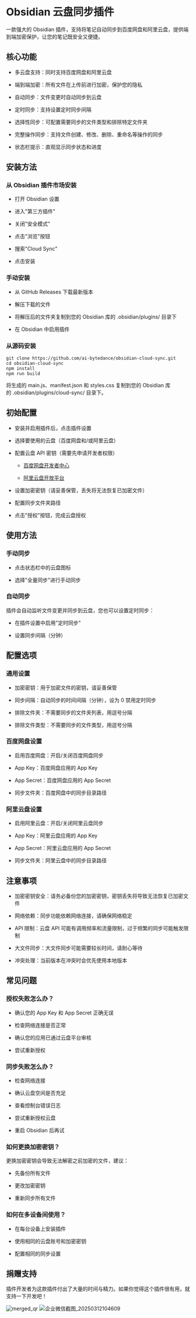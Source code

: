 
# Obsidian 云盘同步插件

一款强大的 Obsidian 插件，支持将笔记自动同步到百度网盘和阿里云盘，提供端到端加密保护，让您的笔记既安全又便捷。

## 核心功能

- 多云盘支持：同时支持百度网盘和阿里云盘

- 端到端加密：所有文件在上传前进行加密，保护您的隐私

- 自动同步：文件变更时自动同步到云盘

- 定时同步：支持设置定时同步间隔

- 选择性同步：可配置需要同步的文件类型和排除特定文件夹

- 完整操作同步：支持文件创建、修改、删除、重命名等操作的同步

- 状态栏提示：直观显示同步状态和进度

## 安装方法

### 从 Obsidian 插件市场安装

- 打开 Obsidian 设置

- 进入"第三方插件"

- 关闭"安全模式"

- 点击"浏览"按钮

- 搜索"Cloud Sync"

- 点击安装

### 手动安装

- 从 GitHub Releases 下载最新版本

- 解压下载的文件

- 将解压后的文件夹复制到您的 Obsidian 库的 .obsidian/plugins/ 目录下

- 在 Obsidian 中启用插件

### 从源码安装

```
git clone https://github.com/ai-bytedance/obsidian-cloud-sync.git
cd obsidian-cloud-sync
npm install
npm run build
```


将生成的 main.js、manifest.json 和 styles.css 复制到您的 Obsidian 库的 .obsidian/plugins/cloud-sync/ 目录下。

## 初始配置

- 安装并启用插件后，点击插件设置

- 选择要使用的云盘（百度网盘和/或阿里云盘）

- 配置云盘 API 密钥（需要先申请开发者权限）

	- [百度网盘开发者中心](https://pan.baidu.com/union/home)

	- [阿里云盘开放平台](https://www.aliyun.com/product/storage/disk)

- 设置加密密钥（请妥善保管，丢失将无法恢复已加密文件）

- 配置同步文件夹路径

- 点击"授权"按钮，完成云盘授权

## 使用方法

### 手动同步

- 点击状态栏中的云盘图标

- 选择"全量同步"进行手动同步

### 自动同步

插件会自动监听文件变更并同步到云盘，您也可以设置定时同步：

- 在插件设置中启用"定时同步"

- 设置同步间隔（分钟）

## 配置选项

### 通用设置

- 加密密钥：用于加密文件的密钥，请妥善保管

- 同步间隔：自动同步的时间间隔（分钟），设为 0 禁用定时同步

- 排除文件夹：不需要同步的文件夹列表，用逗号分隔

- 排除文件类型：不需要同步的文件类型，用逗号分隔

### 百度网盘设置

- 启用百度网盘：开启/关闭百度网盘同步

- App Key：百度网盘应用的 App Key

- App Secret：百度网盘应用的 App Secret

- 同步文件夹：百度网盘中的同步目录路径

### 阿里云盘设置

- 启用阿里云盘：开启/关闭阿里云盘同步

- App Key：阿里云盘应用的 App Key

- App Secret：阿里云盘应用的 App Secret

- 同步文件夹：阿里云盘中的同步目录路径

## 注意事项

- 加密密钥安全：请务必备份您的加密密钥，密钥丢失将导致无法恢复已加密文件

- 网络依赖：同步功能依赖网络连接，请确保网络稳定

- API 限制：云盘 API 可能有调用频率和流量限制，过于频繁的同步可能触发限制

- 大文件同步：大文件同步可能需要较长时间，请耐心等待

- 冲突处理：当前版本在冲突时会优先使用本地版本

## 常见问题

### 授权失败怎么办？

- 确认您的 App Key 和 App Secret 正确无误

- 检查网络连接是否正常

- 确认您的应用已通过云盘平台审核

- 尝试重新授权

### 同步失败怎么办？

- 检查网络连接

- 确认云盘空间是否充足

- 查看控制台错误日志

- 尝试重新授权云盘

- 重启 Obsidian 后再试

### 如何更换加密密钥？

更换加密密钥会导致无法解密之前加密的文件，建议：

- 先备份所有文件

- 更改加密密钥

- 重新同步所有文件

### 如何在多设备间使用？

- 在每台设备上安装插件

- 使用相同的云盘账号和加密密钥

- 配置相同的同步设置

## 捐赠支持

插件开发者为这款插件付出了大量的时间与精力。如果你觉得这个插件很有用，就支持一下开发吧！

![merged_qr](https://github.com/user-attachments/assets/4f302ecd-b8ea-4930-9980-35b8943ddb0e)
![企业微信截图_20250312104609](https://github.com/user-attachments/assets/1a6d5d0c-4714-41e5-b0fe-363b86761c8a)


